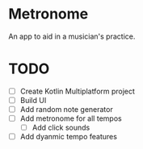 # Metronome
An app to aid in a musician's practice.

# TODO
- [ ] Create Kotlin Multiplatform project
- [ ] Build UI
- [ ] Add random note generator
- [ ] Add metronome for all tempos
  - [ ] Add click sounds
- [ ] Add dyanmic tempo features
